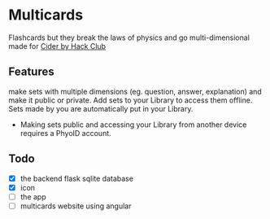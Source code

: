 # Multicards
Flashcards but they break the laws of physics and go multi-dimensional<br>
made for [Cider by Hack Club](https://cider.hackclub.com)
## Features
make sets with multiple dimensions (eg. question, answer, explanation) and make it public or private. Add sets to your Library to access them offline. Sets made by you are automatically put in your Library. 
* Making sets public and accessing your Library from another device requires a PhyoID account.
## Todo
- [x] the backend flask sqlite database
- [x] icon
- [ ] the app
- [ ] multicards website using angular

